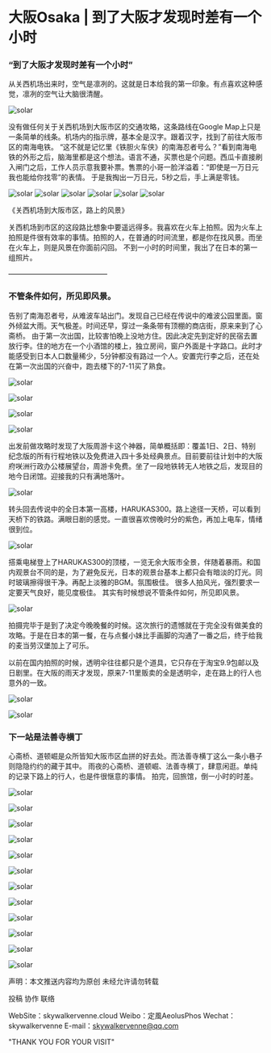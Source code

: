 # 大阪Osaka | 到了大阪才发现时差有一个小时 

### “到了大阪才发现时差有一个小时”

从关西机场出来时，空气是凛冽的。这就是日本给我的第一印象。有点喜欢这种感觉，凛冽的空气让大脑很清醒。

![solar](/destination/overseas/osaka/1_到了大阪才发现时差有一个小时_Osaka/001.jpg)

没有做任何关于关西机场到大阪市区的交通攻略，这条路线在Google Map上只是一条简单的线条。机场内的指示牌，基本全是汉字。跟着汉字，找到了前往大阪市区的南海电铁。
“这不就是记忆里《铁胆火车侠》的南海忍者号么？”看到南海电铁的外形之后，脑海里都是这个想法。语言不通，买票也是个问题。西瓜卡直接刷入闸门之后，工作人员示意我要补票。售票的小哥一脸洋溢着：“即使是一万日元我也能给你找零”的表情。
于是我掏出一万日元，5秒之后，手上满是零钱。

![solar](/destination/overseas/osaka/1_到了大阪才发现时差有一个小时_Osaka/002.jpg)
![solar](/destination/overseas/osaka/1_到了大阪才发现时差有一个小时_Osaka/003.jpg)
![solar](/destination/overseas/osaka/1_到了大阪才发现时差有一个小时_Osaka/004.jpg)
![solar](/destination/overseas/osaka/1_到了大阪才发现时差有一个小时_Osaka/005.jpg)
![solar](/destination/overseas/osaka/1_到了大阪才发现时差有一个小时_Osaka/006.jpg)
![solar](/destination/overseas/osaka/1_到了大阪才发现时差有一个小时_Osaka/007.jpg)

《关西机场到大阪市区，路上的风景》

关西机场到市区的这段路比想象中要遥远得多。我喜欢在火车上拍照。因为火车上拍照是件很有效率的事情。拍照的人，在普通的时间流里，都是你在找风景。而坐在火车上，则是风景在你面前闪回。
不到一小时的时间里，我出了在日本的第一组照片。

——————————————

### 不管条件如何，所见即风景。

告别了南海忍者号，从难波车站出门。发现自己已经在传说中的难波公园里面。窗外倾盆大雨。天气极差。时间还早，穿过一条条带有顶棚的商店街，原来来到了心斋桥。
由于第一次出国，比较害怕晚上没地方住。因此决定先到定好的民宿去置放行李。住的地方在一个小酒馆的楼上，独立房间，窗户外面是十字路口。此时才能感受到日本人口数量稀少，5分钟都没有路过一个人。安置完行李之后，还在处在第一次出国的兴奋中，跑去楼下的7-11买了熟食。

![solar](/destination/overseas/osaka/1_到了大阪才发现时差有一个小时_Osaka/008.jpg)

![solar](/destination/overseas/osaka/1_到了大阪才发现时差有一个小时_Osaka/009.jpg)

![solar](/destination/overseas/osaka/1_到了大阪才发现时差有一个小时_Osaka/010.jpg)

![solar](/destination/overseas/osaka/1_到了大阪才发现时差有一个小时_Osaka/011.jpg)


出发前做攻略时发现了大阪周游卡这个神器，简单概括即：覆盖1日、2日、特别纪念版的所有行程地铁以及免费进入四十多处经典景点。目前要前往计划中的大阪府咲洲行政办公楼展望台，周游卡免费。坐了一段地铁转无人地铁之后，发现目的地今日闭馆。迎接我的只有满地落叶。

![solar](/destination/overseas/osaka/1_到了大阪才发现时差有一个小时_Osaka/012.jpg)


转头回去传说中的全日本第一高楼，HARUKAS300。路上途径一天桥，可以看到天桥下的铁路。满眼日剧的感觉。一直很喜欢傍晚时分的紫色，再加上电车，情绪很到位。

![solar](/destination/overseas/osaka/1_到了大阪才发现时差有一个小时_Osaka/013.jpg)


搭乘电梯登上了HARUKAS300的顶楼，一览无余大阪市全景，伴随着暴雨。和国内观景台不同的是，为了避免反光，日本的观景台基本上都只会有暗淡的灯光。同时玻璃擦得很干净。再配上淡雅的BGM。氛围极佳。
很多人拍风光，强烈要求一定要天气良好，能见度极佳。
其实有时候想说不管条件如何，所见即风景。

![solar](/destination/overseas/osaka/1_到了大阪才发现时差有一个小时_Osaka/014.jpg)


拍摄完毕于是到了决定今晚晚餐的时候。这次旅行的遗憾就在于完全没有做美食的攻略。于是在日本的第一餐，在与点餐小妹比手画脚的沟通了一番之后，终于给我的麦当劳汉堡加上了可乐。

以前在国内拍照的时候，透明伞往往都只是个道具，它只存在于淘宝9.9包邮以及日剧里。在大阪的雨天才发现，原来7-11里贩卖的全是透明伞，走在路上的行人也意外的一致。

![solar](/destination/overseas/osaka/1_到了大阪才发现时差有一个小时_Osaka/015.jpg)

![solar](/destination/overseas/osaka/1_到了大阪才发现时差有一个小时_Osaka/016.jpg)


### 下一站是法善寺横丁
心斋桥、道顿崛是众所皆知大阪市区血拼的好去处。而法善寺横丁这么一条小巷子则隐隐约约的藏于其中。
雨夜的心斋桥、道顿崛、法善寺横丁，肆意闲逛。单纯的记录下路上的行人，也是件很惬意的事情。
拍完，回旅馆，倒一小时的时差。


![solar](/destination/overseas/osaka/1_到了大阪才发现时差有一个小时_Osaka/017.jpg)

![solar](/destination/overseas/osaka/1_到了大阪才发现时差有一个小时_Osaka/018.jpg)

![solar](/destination/overseas/osaka/1_到了大阪才发现时差有一个小时_Osaka/019.jpg)

![solar](/destination/overseas/osaka/1_到了大阪才发现时差有一个小时_Osaka/020.jpg)

![solar](/destination/overseas/osaka/1_到了大阪才发现时差有一个小时_Osaka/021.jpg)

![solar](/destination/overseas/osaka/1_到了大阪才发现时差有一个小时_Osaka/022.jpg)

![solar](/destination/overseas/osaka/1_到了大阪才发现时差有一个小时_Osaka/023.jpg)

![solar](/destination/overseas/osaka/1_到了大阪才发现时差有一个小时_Osaka/024.jpg)

![solar](/destination/overseas/osaka/1_到了大阪才发现时差有一个小时_Osaka/025.jpg)

![solar](/destination/overseas/osaka/1_到了大阪才发现时差有一个小时_Osaka/026.jpg)

![solar](/destination/overseas/osaka/1_到了大阪才发现时差有一个小时_Osaka/027.jpg)

![solar](/destination/overseas/osaka/1_到了大阪才发现时差有一个小时_Osaka/028.jpg)

 声明：本文推送内容均为原创 未经允许请勿转载

投稿 协作 联络

WebSite：skywalkervenne.cloud
Weibo：定風AeolusPhos
Wechat：skywalkervenne
E-mail：skywalkervenne@qq.com 

"THANK YOU FOR YOUR VISIT"


